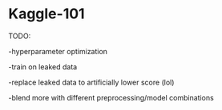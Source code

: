 # Kaggle-101

TODO:

-hyperparameter optimization

-train on leaked data

-replace leaked data to artificially lower score (lol)

-blend more with different preprocessing/model combinations
 
